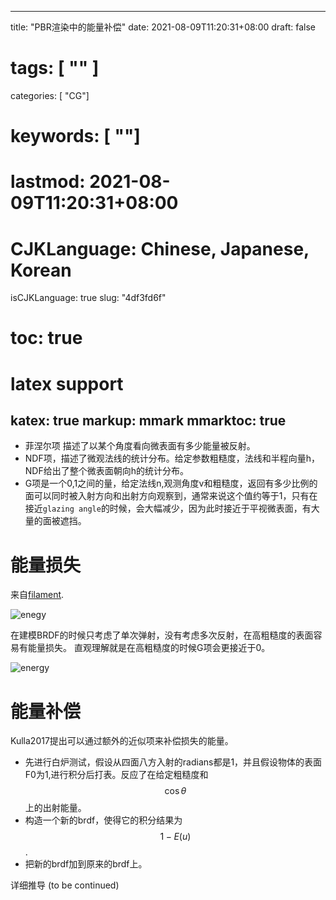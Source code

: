 
---
title: "PBR渲染中的能量补偿"
date: 2021-08-09T11:20:31+08:00
draft: false
# tags: [ "" ]
categories: [ "CG"]
# keywords: [ ""]
# lastmod: 2021-08-09T11:20:31+08:00
# CJKLanguage: Chinese, Japanese, Korean
isCJKLanguage: true
slug: "4df3fd6f"
# toc: true 
# latex support
katex: true
markup: mmark
mmarktoc: true
---

- 菲涅尔项 描述了以某个角度看向微表面有多少能量被反射。
- NDF项，描述了微观法线的统计分布。给定参数粗糙度，法线和半程向量h，NDF给出了整个微表面朝向h的统计分布。
- G项是一个0,1之间的量，给定法线n,观测角度v和粗糙度，返回有多少比例的面可以同时被入射方向和出射方向观察到，通常来说这个值约等于1，只有在接近`glazing angle`的时候，会大幅减少，因为此时接近于平视微表面，有大量的面被遮挡。

# 能量损失
来自[filament](https://google.github.io/filament/Filament.md.html#toc4.3).

![enegy](/image/energyloss.jpg)

在建模BRDF的时候只考虑了单次弹射，没有考虑多次反射，在高粗糙度的表面容易有能量损失。
直观理解就是在高粗糙度的时候G项会更接近于0。

![energy](/image/energy_loss_1.jpg)

# 能量补偿
Kulla2017提出可以通过额外的近似项来补偿损失的能量。
- 先进行白炉测试，假设从四面八方入射的radians都是1，并且假设物体的表面F0为1,进行积分后打表。反应了在给定粗糙度和$$\cos \theta$$上的出射能量。
- 构造一个新的brdf，使得它的积分结果为$$1 - E(u)$$.
- 把新的brdf加到原来的brdf上。

详细推导
(to be continued)